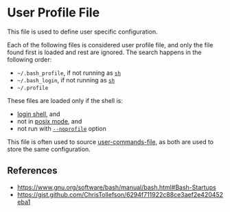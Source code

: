 # User Profile File

This file is used to define user specific configuration.

Each of the following files is considered user profile file, and only the file found first is loaded and rest are ignored. The search happens in the following order:

- `~/.bash_profile`, if not running as [`sh`](#^sh)
- `~/.bash_login`, if not running as [`sh`](#^sh)
- `~/.profile`

These files are loaded only if the shell is:
- [login shell](bash/shell/modes/login.md), and
- not in [posix mode](bash/shell/modes/posix.md), and
- not run with [`--noprofile`](bash/shell/options/noprofile) option

This file is often used to source [user-commands-file](#^user-commands-file), as both are used to store the same configuration.

## References

- https://www.gnu.org/software/bash/manual/bash.html#Bash-Startups
- https://gist.github.com/ChrisTollefson/6294f711922c88ce3aef2e420452eba1
